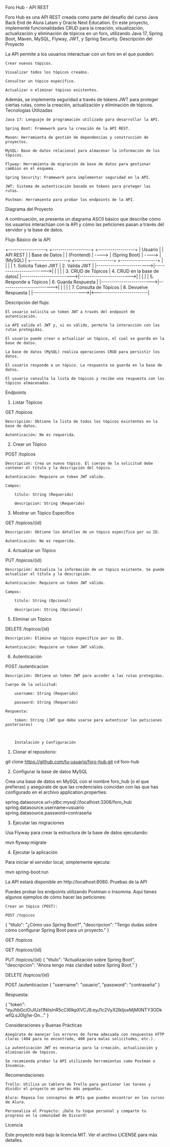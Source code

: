 Foro Hub - API REST

Foro Hub es una API REST creada como parte del desafío del curso Java Back End de Alura Latam y Oracle Next Education. En este proyecto, implementé funcionalidades CRUD para la creación, visualización, actualización y eliminación de tópicos en un foro, utilizando Java 17, Spring Boot, Maven, MySQL, Flyway, JWT, y Spring Security.
Descripción del Proyecto

La API permite a los usuarios interactuar con un foro en el que pueden:

    Crear nuevos tópicos.

    Visualizar todos los tópicos creados.

    Consultar un tópico específico.

    Actualizar o eliminar tópicos existentes.

Además, se implementa seguridad a través de tokens JWT para proteger ciertas rutas, como la creación, actualización y eliminación de tópicos.
Tecnologías Utilizadas

    Java 17: Lenguaje de programación utilizado para desarrollar la API.

    Spring Boot: Framework para la creación de la API REST.

    Maven: Herramienta de gestión de dependencias y construcción de proyectos.

    MySQL: Base de datos relacional para almacenar la información de los tópicos.

    Flyway: Herramienta de migración de base de datos para gestionar cambios en el esquema.

    Spring Security: Framework para implementar seguridad en la API.

    JWT: Sistema de autenticación basado en tokens para proteger las rutas.

    Postman: Herramienta para probar los endpoints de la API.

Diagrama del Proyecto

A continuación, se presenta un diagrama ASCII básico que describe cómo los usuarios interactúan con la API y cómo las peticiones pasan a través del servidor y la base de datos.

Flujo Básico de la API

+------------------+       +-------------------+       +------------------+
|    Usuario      |       |     API REST      |       |    Base de Datos |
|  (Frontend)     | ----> |  (Spring Boot)    | ----> |     (MySQL)      |
+------------------+       +-------------------+       +------------------+
        |                         |                           |
        |  1. Solicita Token JWT   |  2. Valida JWT            |
        |------------------------->|------------------------->|
        |                         |                           |
        |  3. CRUD de Tópicos      |  4. CRUD en la base de datos|
        |------------------------->|------------------------->|
        |                         |                           |
        |  5. Responde a Tópicos   |  6. Guarda Respuesta     |
        |------------------------->|------------------------->|
        |                         |                           |
        |  7. Consulta de Tópicos  |  8. Devuelve Respuesta   |
        |------------------------->|<-------------------------|






Descripción del flujo:

    El usuario solicita un token JWT a través del endpoint de autenticación.

    La API valida el JWT y, si es válido, permite la interacción con las rutas protegidas.

    El usuario puede crear o actualizar un tópico, el cual se guarda en la base de datos.

    La base de datos (MySQL) realiza operaciones CRUD para persistir los datos.

    El usuario responde a un tópico. La respuesta se guarda en la base de datos.

    El usuario consulta la lista de tópicos y recibe una respuesta con los tópicos almacenados.

Endpoints
1. Listar Tópicos

GET /topicos

    Descripción: Obtiene la lista de todos los tópicos existentes en la base de datos.

    Autenticación: No es requerida.

2. Crear un Tópico

POST /topicos

    Descripción: Crea un nuevo tópico. El cuerpo de la solicitud debe contener el título y la descripción del tópico.

    Autenticación: Requiere un token JWT válido.

    Campos:

        titulo: String (Requerido)

        descripcion: String (Requerido)

3. Mostrar un Tópico Específico

GET /topicos/{id}

    Descripción: Obtiene los detalles de un tópico específico por su ID.

    Autenticación: No es requerida.

4. Actualizar un Tópico

PUT /topicos/{id}

    Descripción: Actualiza la información de un tópico existente. Se puede actualizar el título y la descripción.

    Autenticación: Requiere un token JWT válido.

    Campos:

        titulo: String (Opcional)

        descripcion: String (Opcional)

5. Eliminar un Tópico

DELETE /topicos/{id}

    Descripción: Elimina un tópico específico por su ID.

    Autenticación: Requiere un token JWT válido.

6. Autenticación

POST /autenticacion

    Descripción: Obtiene un token JWT para acceder a las rutas protegidas.

    Cuerpo de la solicitud:

        username: String (Requerido)

        password: String (Requerido)

    Respuesta:

        token: String (JWT que debe usarse para autenticar las peticiones posteriores)



        Instalación y Configuración
1. Clonar el repositorio:

git clone https://github.com/tu-usuario/foro-hub.git
cd foro-hub

2. Configurar la base de datos MySQL

Crea una base de datos en MySQL con el nombre foro_hub (o el que prefieras) y asegúrate de que las credenciales coincidan con las que has configurado en el archivo application.properties:

spring.datasource.url=jdbc:mysql://localhost:3306/foro_hub
spring.datasource.username=usuario
spring.datasource.password=contraseña



3. Ejecutar las migraciones

Usa Flyway para crear la estructura de la base de datos ejecutando:

mvn flyway:migrate


4. Ejecutar la aplicación

Para iniciar el servidor local, simplemente ejecuta:


mvn spring-boot:run


La API estará disponible en http://localhost:8080.
Pruebas de la API

Puedes probar los endpoints utilizando Postman o Insomnia. Aquí tienes algunos ejemplos de cómo hacer las peticiones:

    Crear un tópico (POST):

    POST /topicos
{
  "titulo": "¿Cómo uso Spring Boot?",
  "descripcion": "Tengo dudas sobre cómo configurar Spring Boot para un proyecto."
}


GET /topicos

GET /topicos/{id}


PUT /topicos/{id}
{
  "titulo": "Actualización sobre Spring Boot",
  "descripcion": "Ahora tengo más claridad sobre Spring Boot."
}


DELETE /topicos/{id}


POST /autenticacion
{
  "username": "usuario",
  "password": "contraseña"
}


Respuesta:

{
  "token": "eyJhbGciOiJIUzI1NiIsInR5cCI6IkpXVCJ9.eyJ1c2VyX2lkIjoxMjM0NTY3ODkwfQ.sJ0Ig1w-Dn..."
}



Consideraciones y Buenas Prácticas

    Asegúrate de manejar los errores de forma adecuada con respuestas HTTP claras (404 para no encontrado, 400 para malas solicitudes, etc.).

    La autenticación JWT es necesaria para la creación, actualización y eliminación de tópicos.

    Se recomienda probar la API utilizando herramientas como Postman o Insomnia.

Recomendaciones

    Trello: Utiliza un tablero de Trello para gestionar las tareas y dividir el proyecto en partes más pequeñas.

    Alura: Repasa los conceptos de APIs que puedes encontrar en los cursos de Alura.

    Personaliza el Proyecto: ¡Dale tu toque personal y comparte tu progreso en la comunidad de Discord!

Licencia

Este proyecto está bajo la licencia MIT. Ver el archivo LICENSE para más detalles.
